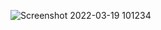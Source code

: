 ![Screenshot 2022-03-19 101234](https://user-images.githubusercontent.com/96426109/159097392-147d08df-df72-49e5-ac36-68fe26c324ef.png)

